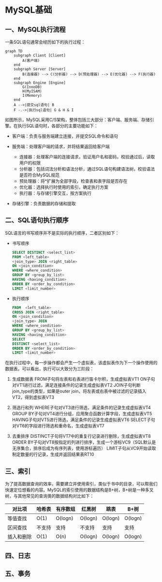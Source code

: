 # MySQL基础

## 一、MySQL执行流程

一条SQL语句通常会经历如下的执行过程：

```mermaid
graph TD
    subgraph Client [Client]
        A(客户端)
    end
    subgraph Server [Server]
        B(连接器) --> C(分析器) --> D(预处理器) --> E(优化器) --> F(执行器)
    end
    subgraph Engine [Engine]
        G(InnoDB)
        H(MyISAM)
        I(Memory)
    end
    A -->|提交sql语句| B
    F -.->|执行sql语句| G & H & I
```

如图所示，MySQL采用C/S架构，整体包括三大部分：客户端、服务端、存储引擎。在执行SQL语句时，各部分的主要功能如下：

- 客户端：负责与服务端建立连接，并提交SQL命令和语句

- 服务端：处理客户端的请求，并将结果返回给客户端
  
  - 连接器：处理客户端的连接请求，验证用户名和密码，校验通过后，读取用户的权限
  - 分析器：包括词法分析和语法分析，通过SQL语句构建语法树，校验语法是否符合MySQL规范
  - 预处理器：将\*扩展为全部字段，检查表和表字段是否存在
  - 优化器：选择执行时使用的索引，确定执行方案
  - 执行器：与存储引擎交互，按方案执行

- 存储引擎：负责数据的存储和提取

## 二、SQL语句执行顺序

SQL语言的书写顺序并不是实际的执行顺序，二者区别如下：

- 书写顺序
  
  ```sql
  SELECT DISTINCT <select_list>
  FROM <left_table>
  <join_type> JOIN <right_table> 
  ON <join_condition>
  WHERE <where_condition>
  GROUP BY <group_by_list>
  HAVING <having_condition>
  ORDER BY <order_by_condition>
  LIMIT <limit_number>
  ```

- 执行顺序
  
  ```sql
  FROM  <left_table>
  CROSS JOIN <right_table> 
  ON <join_condition>
  <join_type> JOIN
  WHERE <where_condition>
  GROUP BY <group_by_list>
  HAVING <having_condition>
  SELECT
  DISTINCT <select_list>
  ORDER BY <order_by_condition>
  LIMIT <limit_number>
  ```

在执行过程中，每一步操作都会产生一个虚拟表，该虚拟表作为下一个操作使用的数据表。可以看出，执行可以大致分为三阶段：

1. 生成数据表
FROM子句将左表和右表进行笛卡尔积，生成虚拟表VT1
ON子句对VT1进行过滤，满足连接条件的记录生成虚拟表VT2
JOIN子句判断join_type的类型，如果是outer join，将左表或右表中被过滤的记录插入VT2，得到虚拟表VT3

2. 筛选行和列
WHERE子句对VT3进行筛选，满足条件的记录生成虚拟表VT4
GROUP BY子句对VT4进行分组，应用聚合函数计算字段，生成虚拟表VT5
HAVING子句对VT5进行筛选，满足条件的记录生成虚拟表VT6
SELECT子句对VT6的字段进行筛选和重命名，生成虚拟表VT7

3. 去重排序
DISTINCT子句将VT7中的重复行记录进行删除，生成虚拟表VT8
ORDER BY子句对VT8按指定的列进行排序，生成一个游标VC9（SQL默认是无序集合，排序后成为有序列表，使用游标遍历）
LIMIT子句从VC9开始读取制定数量的行记录，生成并返回结果表RT10

## 三、索引

为了提高数据查询的效率，需要建立并使用索引，类似于书中的目录，可以帮我们快速定位想看的内容。MySQL的索引使用的数据结构是B+树，B+树是一种多叉树，与其他常见的查询类的数据结构对比如下：

| 对比项   | 哈希表  | 有序数组    | 红黑树     | 跳表      | B+树     |
| ----- | ---- | ------- | ------- | ------- | ------- |
| 等值查找  | O(1) | O(logn) | O(logn) | O(logn) | O(logn) |
| 区间查找  | 不支持  | 支持      | 不支持     | 支持      | 支持      |
| 插入和删除 | O(1) | O(n)    | O(logn) | O(logn) | O(logn) |

## 四、日志

## 五、事务
